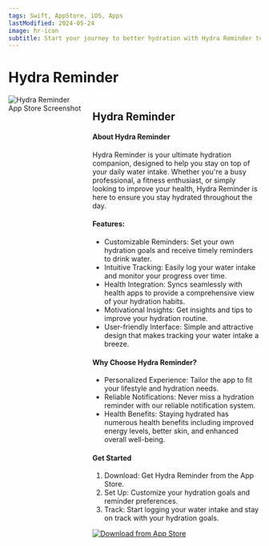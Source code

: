 ```yaml
---
tags: Swift, AppStore, iOS, Apps
lastModified: 2024-05-24
image: hr-icon
subtitle: Start your journey to better hydration with Hydra Reminder today!
---
```


# Hydra Reminder

<div style="display: flex; align-items: flex-start; flex-wrap: wrap;">
    <div style="flex: 1;">
        <img src="/images/hydra-reminder/hr.png" alt="Hydra Reminder App Store Screenshot" style="max-width: 260px; margin-right: 20px;">
    </div>
    <div style="flex: 2; word-wrap: break-word; max-width: 100%;">
        <h2>Hydra Reminder</h2>
        <h4>About Hydra Reminder</h4>
        <p>
            Hydra Reminder is your ultimate hydration companion, designed to help you stay on top of your daily water intake. Whether you're a busy professional, a fitness enthusiast, or simply looking to improve your health, Hydra Reminder is here to ensure you stay hydrated throughout the day.
        </p>
        <h4>Features:</h4>
        <ul>
            <li>Customizable Reminders: Set your own hydration goals and receive timely reminders to drink water.</li>
            <li>Intuitive Tracking: Easily log your water intake and monitor your progress over time.</li>
            <li>Health Integration: Syncs seamlessly with health apps to provide a comprehensive view of your hydration habits.</li>
            <li>Motivational Insights: Get insights and tips to improve your hydration routine.</li>
            <li>User-friendly Interface: Simple and attractive design that makes tracking your water intake a breeze.</li>
        </ul>
        <h4>Why Choose Hydra Reminder?</h4>
        <ul>
            <li>Personalized Experience: Tailor the app to fit your lifestyle and hydration needs.</li>
            <li>Reliable Notifications: Never miss a hydration reminder with our reliable notification system.</li>
            <li>Health Benefits: Staying hydrated has numerous health benefits including improved energy levels, better skin, and enhanced overall well-being.</li>
        </ul>
        <h4>Get Started</h4>
        <ol>
            <li>Download: Get Hydra Reminder from the App Store.</li>
            <li>Set Up: Customize your hydration goals and reminder preferences.</li>
            <li>Track: Start logging your water intake and stay on track with your hydration goals.</li>
        </ol>
        <a href="https://apps.apple.com/rs/app/hydra-reminder/id6502308195">
            <img src="/images/download_appstore.svg" alt="Download from App Store">
        </a>
    </div>
</div>
